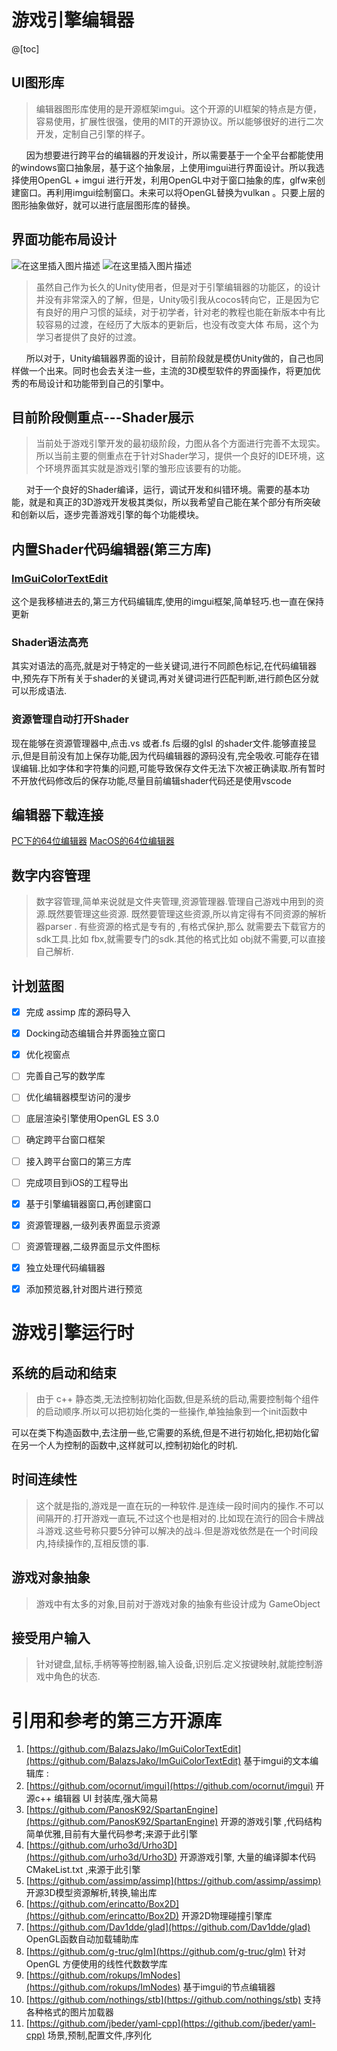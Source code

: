 # 游戏引擎编辑器
@[toc]
## UI图形库
 >编辑器图形库使用的是开源框架imgui。这个开源的UI框架的特点是方便，容易使用，扩展性很强，使用的MIT的开源协议。所以能够很好的进行二次开发，定制自己引擎的样子。

&nbsp;&nbsp;&nbsp;&nbsp;&nbsp;&nbsp;因为想要进行跨平台的编辑器的开发设计，所以需要基于一个全平台都能使用的windows窗口抽象层，基于这个抽象层，上使用imgui进行界面设计。所以我选择使用OpenGL + imgui 进行开发，利用OpenGL中对于窗口抽象的库，glfw来创建窗口。再利用imgui绘制窗口。未来可以将OpenGL替换为vulkan 。只要上层的图形抽象做好，就可以进行底层图形库的替换。
 
 ## 界面功能布局设计
![在这里插入图片描述](https://img-blog.csdnimg.cn/20191026222140968.png?x-oss-process=image/watermark,type_ZmFuZ3poZW5naGVpdGk,shadow_10,text_aHR0cHM6Ly9ibG9nLmNzZG4ubmV0L25hbl9mZW5nX3l1,size_16,color_FFFFFF,t_70)
![在这里插入图片描述](https://img-blog.csdnimg.cn/20191026231337406.png?x-oss-process=image/watermark,type_ZmFuZ3poZW5naGVpdGk,shadow_10,text_aHR0cHM6Ly9ibG9nLmNzZG4ubmV0L25hbl9mZW5nX3l1,size_16,color_FFFFFF,t_70)
>虽然自己作为长久的Unity使用者，但是对于引擎编辑器的功能区，的设计并没有非常深入的了解，但是，Unity吸引我从cocos转向它，正是因为它有良好的用户习惯的延续，对于初学者，针对老的教程也能在新版本中有比较容易的过渡，在经历了大版本的更新后，也没有改变大体 布局，这个为学习者提供了良好的过渡。

&nbsp;&nbsp;&nbsp;&nbsp;&nbsp;&nbsp;所以对于，Unity编辑器界面的设计，目前阶段就是模仿Unity做的，自己也同样做一个出来。同时也会去关注一些，主流的3D模型软件的界面操作，将更加优秀的布局设计和功能带到自己的引擎中。

## 目前阶段侧重点---Shader展示
> 当前处于游戏引擎开发的最初级阶段，力图从各个方面进行完善不太现实。所以当前主要的侧重点在于针对Shader学习，提供一个良好的IDE环境，这个环境界面其实就是游戏引擎的雏形应该要有的功能。

 &nbsp;&nbsp;&nbsp;&nbsp;&nbsp;&nbsp;对于一个良好的Shader编译，运行，调试开发和纠错环境。需要的基本功能，就是和真正的3D游戏开发极其类似，所以我希望自己能在某个部分有所突破和创新以后，逐步完善游戏引擎的每个功能模块。
 &nbsp;&nbsp;&nbsp;&nbsp;&nbsp;&nbsp;

## 内置Shader代码编辑器(第三方库)
### [ImGuiColorTextEdit](https://github.com/BalazsJako/ImGuiColorTextEdit)
这个是我移植进去的,第三方代码编辑库,使用的imgui框架,简单轻巧.也一直在保持更新
### Shader语法高亮
其实对语法的高亮,就是对于特定的一些关键词,进行不同颜色标记,在代码编辑器中,预先存下所有关于shader的关键词,再对关键词进行匹配判断,进行颜色区分就可以形成语法.
### 资源管理自动打开Shader
现在能够在资源管理器中,点击.vs 或者.fs 后缀的glsl 的shader文件.能够直接显示,但是目前没有加上保存功能,因为代码编辑器的源码没有,完全吸收.可能存在错误编辑.比如字体和字符集的问题,可能导致保存文件无法下次被正确读取.所有暂时不开放代码修改后的保存功能,尽量目前编辑shader代码还是使用vscode

## 编辑器下载连接
 [PC下的64位编辑器](https://download.csdn.net/download/nan_feng_yu/11871143)
[MacOS的64位编辑器](https://download.csdn.net/download/nan_feng_yu/11870943) 

## 数字内容管理
> 数字容管理,简单来说就是文件夹管理,资源管理器.管理自己游戏中用到的资源.既然要管理这些资源.
> 既然要管理这些资源,所以肯定得有不同资源的解析器parser . 有些资源的格式是专有的 ,有格式保护,那么
> 就需要去下载官方的sdk工具.比如 fbx,就需要专门的sdk.其他的格式比如 obj就不需要,可以直接自己解析.

## 计划蓝图
- [x] 完成 assimp 库的源码导入
- [x] Docking动态编辑合并界面独立窗口
- [x] 优化视窗点
- [ ] 完善自己写的数学库
- [ ] 优化编辑器模型访问的漫步
- [ ] 底层渲染引擎使用OpenGL ES 3.0
- [ ] 确定跨平台窗口框架
- [ ] 接入跨平台窗口的第三方库
- [ ] 完成项目到iOS的工程导出
- [x] 基于引擎编辑器窗口,再创建窗口
- [x] 资源管理器,一级列表界面显示资源
- [ ] 资源管理器,二级界面显示文件图标
- [x] 独立处理代码编辑器
- [x] 添加预览器,针对图片进行预览
 

# 游戏引擎运行时
## 系统的启动和结束
>由于 c++  静态类,无法控制初始化函数,但是系统的启动,需要控制每个组件的启动顺序.所以可以把初始化类的一些操作,单独抽象到一个init函数中

可以在类下构造函数中,去注册一些,它需要的系统,但是不进行初始化,把初始化留在另一个人为控制的函数中,这样就可以,控制初始化的时机.
## 时间连续性
> 这个就是指的,游戏是一直在玩的一种软件.是连续一段时间内的操作.不可以间隔开的.打开游戏一直玩,不过这个也是相对的.比如现在流行的回合卡牌战斗游戏.这些号称只要5分钟可以解决的战斗.但是游戏依然是在一个时间段内,持续操作的,互相反馈的事.
## 游戏对象抽象
>游戏中有太多的对象,目前对于游戏对象的抽象有些设计成为 GameObject
## 接受用户输入
>针对键盘,鼠标,手柄等等控制器,输入设备,识别后.定义按键映射,就能控制游戏中角色的状态.


# 引用和参考的第三方开源库

1. [https://github.com/BalazsJako/ImGuiColorTextEdit](https://github.com/BalazsJako/ImGuiColorTextEdit) 基于imgui的文本编辑库 :
2. [https://github.com/ocornut/imgui](https://github.com/ocornut/imgui)  开源c++ 编辑器 UI 封装库,强大简易
3. [https://github.com/PanosK92/SpartanEngine](https://github.com/PanosK92/SpartanEngine) 开源的游戏引擎 ,代码结构简单优雅,目前有大量代码参考;来源于此引擎
4. [https://github.com/urho3d/Urho3D](https://github.com/urho3d/Urho3D)  开源游戏引擎, 大量的编译脚本代码CMakeList.txt ,来源于此引擎
5. [https://github.com/assimp/assimp](https://github.com/assimp/assimp) 开源3D模型资源解析,转换,输出库
6. [https://github.com/erincatto/Box2D](https://github.com/erincatto/Box2D) 开源2D物理碰撞引擎库
7. [https://github.com/Dav1dde/glad](https://github.com/Dav1dde/glad) OpenGL函数自动加载辅助库
8. [https://github.com/g-truc/glm](https://github.com/g-truc/glm) 针对OpenGL 方便使用的线性代数数学库
9. [https://github.com/rokups/ImNodes](https://github.com/rokups/ImNodes) 基于imgui的节点编辑器
10. [https://github.com/nothings/stb](https://github.com/nothings/stb)  支持各种格式的图片加载器
11. [https://github.com/jbeder/yaml-cpp](https://github.com/jbeder/yaml-cpp) 场景,预制,配置文件,序列化